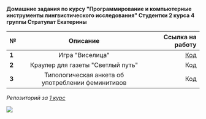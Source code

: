 __Домашние задания по курсу "Программирование и компьютерные инструменты лингвистического исследования" 
                            Студентки 2 курса 4 группы Стратулат Екатерины__

№|Описание|Ссылка на работу
---|:---:|---:
__1__|Игра "Виселица"|[Код](https://github.com/katestratulat1999/PROGRAMMING2/tree/master/hw1)
__2__|Краулер для газеты "Светлый путь"|Код
__3__|Типологическая анкета об употреблении феминитивов|Код

*Репозиторий за [1 курс](https://github.com/katestratulat1999/PROGRAMMING)*

![](http://www.cadacademy.it/wp-content/uploads/2018/03/cadacademy_set_penne.jpeg)
